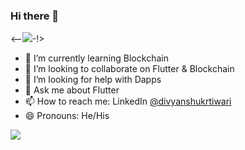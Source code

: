 ### Hi there 👋

<--<img src="https://komarev.com/ghpvc/?username=divyanshukrtiwari">-!>

- 🌱 I’m currently learning Blockchain
- 👯 I’m looking to collaborate on Flutter & Blockchain
- 🤔 I’m looking for help with Dapps
- 💬 Ask me about Flutter
- 📫 How to reach me: LinkedIn [@divyanshukrtiwari](www.linkedin.com/in/divyanshukrtiwari)
- 😄 Pronouns: He/His

<img src="https://github-readme-stats.vercel.app/api?username=divyanshukrtiwari&&show_icons=true&title_color=ffffff&icon_color=bb2acf&text_color=daf7dc&bg_color=151515">

